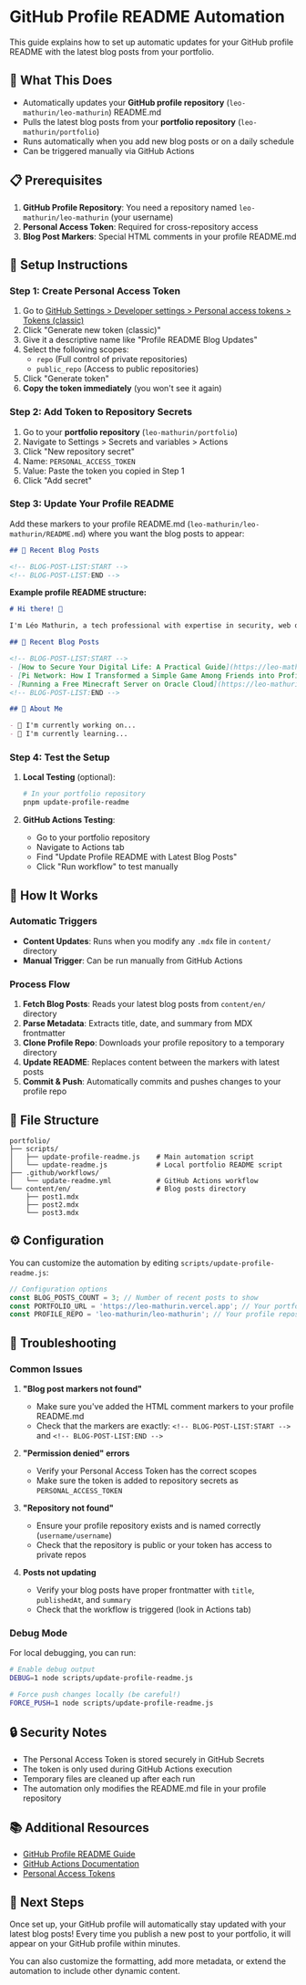 # GitHub Profile README Automation

This guide explains how to set up automatic updates for your GitHub profile README with the latest blog posts from your portfolio.

## 🎯 What This Does

- Automatically updates your **GitHub profile repository** (`leo-mathurin/leo-mathurin`) README.md
- Pulls the latest blog posts from your **portfolio repository** (`leo-mathurin/portfolio`)
- Runs automatically when you add new blog posts or on a daily schedule
- Can be triggered manually via GitHub Actions

## 📋 Prerequisites

1. **GitHub Profile Repository**: You need a repository named `leo-mathurin/leo-mathurin` (your username)
2. **Personal Access Token**: Required for cross-repository access
3. **Blog Post Markers**: Special HTML comments in your profile README.md

## 🔧 Setup Instructions

### Step 1: Create Personal Access Token

1. Go to [GitHub Settings > Developer settings > Personal access tokens > Tokens (classic)](https://github.com/settings/tokens)
2. Click "Generate new token (classic)"
3. Give it a descriptive name like "Profile README Blog Updates"
4. Select the following scopes:
   - `repo` (Full control of private repositories)
   - `public_repo` (Access to public repositories)
5. Click "Generate token"
6. **Copy the token immediately** (you won't see it again)

### Step 2: Add Token to Repository Secrets

1. Go to your **portfolio repository** (`leo-mathurin/portfolio`)
2. Navigate to Settings > Secrets and variables > Actions
3. Click "New repository secret"
4. Name: `PERSONAL_ACCESS_TOKEN`
5. Value: Paste the token you copied in Step 1
6. Click "Add secret"

### Step 3: Update Your Profile README

Add these markers to your profile README.md (`leo-mathurin/leo-mathurin/README.md`) where you want the blog posts to appear:

```markdown
## 📰 Recent Blog Posts

<!-- BLOG-POST-LIST:START -->
<!-- BLOG-POST-LIST:END -->
```

**Example profile README structure:**
```markdown
# Hi there! 👋

I'm Léo Mathurin, a tech professional with expertise in security, web development, and system architecture.

## 📰 Recent Blog Posts

<!-- BLOG-POST-LIST:START -->
- [How to Secure Your Digital Life: A Practical Guide](https://leo-mathurin.vercel.app/blog/secure-your-digital-life)
- [Pi Network: How I Transformed a Simple Game Among Friends into Profitable Crypto](https://leo-mathurin.vercel.app/blog/pi-network)
- [Running a Free Minecraft Server on Oracle Cloud](https://leo-mathurin.vercel.app/blog/oracle-vm-minecraft-server)
<!-- BLOG-POST-LIST:END -->

## 🚀 About Me

- 🔭 I'm currently working on...
- 🌱 I'm currently learning...
```

### Step 4: Test the Setup

1. **Local Testing** (optional):
   ```bash
   # In your portfolio repository
   pnpm update-profile-readme
   ```

2. **GitHub Actions Testing**:
   - Go to your portfolio repository
   - Navigate to Actions tab
   - Find "Update Profile README with Latest Blog Posts"
   - Click "Run workflow" to test manually

## 🔄 How It Works

### Automatic Triggers
- **Content Updates**: Runs when you modify any `.mdx` file in `content/` directory
- **Manual Trigger**: Can be run manually from GitHub Actions

### Process Flow
1. **Fetch Blog Posts**: Reads your latest blog posts from `content/en/` directory
2. **Parse Metadata**: Extracts title, date, and summary from MDX frontmatter
3. **Clone Profile Repo**: Downloads your profile repository to a temporary directory
4. **Update README**: Replaces content between the markers with latest posts
5. **Commit & Push**: Automatically commits and pushes changes to your profile repo

## 📁 File Structure

```
portfolio/
├── scripts/
│   ├── update-profile-readme.js    # Main automation script
│   └── update-readme.js            # Local portfolio README script
├── .github/workflows/
│   └── update-readme.yml           # GitHub Actions workflow
└── content/en/                     # Blog posts directory
    ├── post1.mdx
    ├── post2.mdx
    └── post3.mdx
```

## ⚙️ Configuration

You can customize the automation by editing `scripts/update-profile-readme.js`:

```javascript
// Configuration options
const BLOG_POSTS_COUNT = 3; // Number of recent posts to show
const PORTFOLIO_URL = 'https://leo-mathurin.vercel.app'; // Your portfolio URL
const PROFILE_REPO = 'leo-mathurin/leo-mathurin'; // Your profile repository
```

## 🐛 Troubleshooting

### Common Issues

1. **"Blog post markers not found"**
   - Make sure you've added the HTML comment markers to your profile README.md
   - Check that the markers are exactly: `<!-- BLOG-POST-LIST:START -->` and `<!-- BLOG-POST-LIST:END -->`

2. **"Permission denied" errors**
   - Verify your Personal Access Token has the correct scopes
   - Make sure the token is added to repository secrets as `PERSONAL_ACCESS_TOKEN`

3. **"Repository not found"**
   - Ensure your profile repository exists and is named correctly (`username/username`)
   - Check that the repository is public or your token has access to private repos

4. **Posts not updating**
   - Verify your blog posts have proper frontmatter with `title`, `publishedAt`, and `summary`
   - Check that the workflow is triggered (look in Actions tab)

### Debug Mode

For local debugging, you can run:
```bash
# Enable debug output
DEBUG=1 node scripts/update-profile-readme.js

# Force push changes locally (be careful!)
FORCE_PUSH=1 node scripts/update-profile-readme.js
```

## 🔒 Security Notes

- The Personal Access Token is stored securely in GitHub Secrets
- The token is only used during GitHub Actions execution
- Temporary files are cleaned up after each run
- The automation only modifies the README.md file in your profile repository

## 📚 Additional Resources

- [GitHub Profile README Guide](https://docs.github.com/en/account-and-profile/setting-up-and-managing-your-github-profile/customizing-your-profile/managing-your-profile-readme)
- [GitHub Actions Documentation](https://docs.github.com/en/actions)
- [Personal Access Tokens](https://docs.github.com/en/authentication/keeping-your-account-and-data-secure/creating-a-personal-access-token)

## 🎉 Next Steps

Once set up, your GitHub profile will automatically stay updated with your latest blog posts! Every time you publish a new post to your portfolio, it will appear on your GitHub profile within minutes.

You can also customize the formatting, add more metadata, or extend the automation to include other dynamic content.
